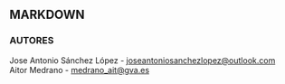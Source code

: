 ## MARKDOWN

### AUTORES

Jose Antonio Sánchez López - joseantoniosanchezlopez@outlook.com <br>
Aitor Medrano - medrano_ait@gva.es